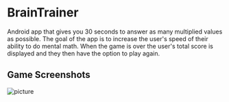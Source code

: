 # BrainTrainer

Android app that gives you 30 seconds to answer as many multiplied values as possible. The goal of the app is to increase the user's speed of their ability to do mental math. When the game is over the user's total score is displayed and they then have the option to play again. 

## Game Screenshots 

 ![picture](https://raw.githubusercontent.com/AndroidStudioProjects/brainTrainer/img/mainPageApp.png)

